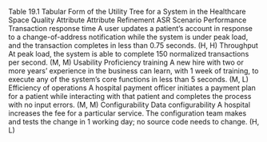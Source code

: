Table 19.1 Tabular Form of the Utility Tree for a System in the Healthcare Space Quality Attribute Attribute Refinement ASR Scenario Performance Transaction response time A user updates a patient’s account in response to a change-of-address notification while the system is under peak load, and the transaction completes in less than 0.75 seconds. (H, H) Throughput At peak load, the system is able to complete 150 normalized transactions per second. (M, M) Usability Proficiency training A new hire with two or more years’ experience in the business can learn, with 1 week of training, to execute any of the system’s core functions in less than 5 seconds. (M, L) Efficiency of operations A hospital payment officer initiates a payment plan for a patient while interacting with that patient and completes the process with no input errors. (M, M) Configurability Data configurability A hospital increases the fee for a particular service. The configuration team makes and tests the change in 1 working day; no source code needs to change. (H, L)